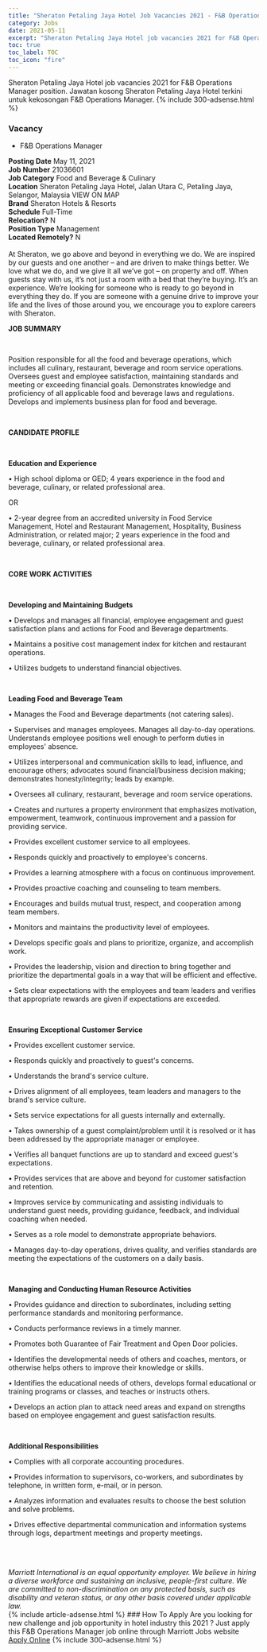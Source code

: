 ```yaml
---
title: "Sheraton Petaling Jaya Hotel Job Vacancies 2021 - F&B Operations Manager" 
category: Jobs 
date: 2021-05-11 
excerpt: "Sheraton Petaling Jaya Hotel job vacancies 2021 for F&B Operations Manager position. Jawatan kosong Sheraton Petaling Jaya Hotel terkini untuk kekosongan F&B Operations Manager." 
toc: true 
toc_label: TOC 
toc_icon: "fire" 
--- 
```


Sheraton Petaling Jaya Hotel job vacancies 2021 for F&B Operations Manager position. Jawatan kosong Sheraton Petaling Jaya Hotel terkini untuk kekosongan F&B Operations Manager. 
{% include 300-adsense.html %} 
### Vacancy 
- F&B Operations Manager 
<div><div><b>Posting Date</b> May 11, 2021<br><b>Job Number</b> 21036601<br><b>Job Category</b> Food and Beverage &amp; Culinary<br><b>Location</b> Sheraton Petaling Jaya Hotel, Jalan Utara C, Petaling Jaya, Selangor, Malaysia VIEW ON MAP<br><b>Brand</b> Sheraton Hotels &amp; Resorts<br><b>Schedule</b> Full-Time<br><b>Relocation?</b> N<br><b>Position Type</b> Management<br><b>Located Remotely?</b> N<br><br>At Sheraton, we go above and beyond in everything we do. We are inspired by our guests and one another &#8211; and are driven to make things better. We love what we do, and we give it all we&#8217;ve got &#8211; on property and off. When guests stay with us, it&#8217;s not just a room with a bed that they&#8217;re buying. It&#8217;s an experience. We&#8217;re looking for someone who is ready to go beyond in everything they do. If you are someone with a genuine drive to improve your life and the lives of those around you, we encourage you to explore careers with Sheraton.<br></div><div> <p><strong>JOB SUMMARY</strong></p> <p>&#160;</p> <p>Position responsible for all the food and beverage operations, which includes all culinary, restaurant, beverage and room service operations. Oversees guest and employee satisfaction, maintaining standards and meeting or exceeding financial goals. Demonstrates knowledge and proficiency of all applicable food and beverage laws and regulations. Develops and implements business plan for food and beverage.</p> <p>&#160;</p> <p><strong>CANDIDATE PROFILE </strong></p> <p>&#160;</p> <p><strong>Education and Experience</strong></p> <p>&#8226; High school diploma or GED; 4 years experience in the food and beverage, culinary, or related professional area.</p> <p>OR</p> <p>&#8226; 2-year degree from an accredited university in Food Service Management, Hotel and Restaurant Management, Hospitality, Business Administration, or related major; 2 years experience in the food and beverage, culinary, or related professional area.</p> <p>&#160;</p> <p><strong>CORE WORK ACTIVITIES</strong></p> <p>&#160;</p> <p><strong>Developing and Maintaining Budgets</strong></p> <p>&#8226; Develops and manages all financial, employee engagement and guest satisfaction plans and actions for Food and Beverage departments.</p> <p>&#8226; Maintains a positive cost management index for kitchen and restaurant operations.</p> <p>&#8226; Utilizes budgets to understand financial objectives.</p> <p>&#160;</p> <p><strong>Leading Food and Beverage Team</strong></p> <p>&#8226; Manages the Food and Beverage departments (not catering sales).</p> <p>&#8226; Supervises and manages employees. Manages all day-to-day operations. Understands employee positions well enough to perform duties in employees' absence.</p> <p>&#8226; Utilizes interpersonal and communication skills to lead, influence, and encourage others; advocates sound financial/business decision making; demonstrates honesty/integrity; leads by example.</p> <p>&#8226; Oversees all culinary, restaurant, beverage and room service operations.</p> <p>&#8226; Creates and nurtures a property environment that emphasizes motivation, empowerment, teamwork, continuous improvement and a passion for providing service.</p> <p>&#8226; Provides excellent customer service to all employees.</p> <p>&#8226; Responds quickly and proactively to employee's concerns.</p> <p>&#8226; Provides a learning atmosphere with a focus on continuous improvement.</p> <p>&#8226; Provides proactive coaching and counseling to team members.</p> <p>&#8226; Encourages and builds mutual trust, respect, and cooperation among team members.</p> <p>&#8226; Monitors and maintains the productivity level of employees.</p> <p>&#8226; Develops specific goals and plans to prioritize, organize, and accomplish work.</p> <p>&#8226; Provides the leadership, vision and direction to bring together and prioritize the departmental goals in a way that will be efficient and effective.</p> <p>&#8226; Sets clear expectations with the employees and team leaders and verifies that appropriate rewards are given if expectations are exceeded.</p> <p>&#160;</p> <p><strong>Ensuring Exceptional Customer Service</strong></p> <p>&#8226; Provides excellent customer service.</p> <p>&#8226; Responds quickly and proactively to guest's concerns.</p> <p>&#8226; Understands the brand's service culture.</p> <p>&#8226; Drives alignment of all employees, team leaders and managers to the brand's service culture.</p> <p>&#8226; Sets service expectations for all guests internally and externally.</p> <p>&#8226; Takes ownership of a guest complaint/problem until it is resolved or it has been addressed by the appropriate manager or employee.</p> <p>&#8226; Verifies all banquet functions are up to standard and exceed guest's expectations.</p> <p>&#8226; Provides services that are above and beyond for customer satisfaction and retention.</p> <p>&#8226; Improves service by communicating and assisting individuals to understand guest needs, providing guidance, feedback, and individual coaching when needed.</p> <p>&#8226; Serves as a role model to demonstrate appropriate behaviors.</p> <p>&#8226; Manages day-to-day operations, drives quality, and verifies standards are meeting the expectations of the customers on a daily basis.</p> <p>&#160;</p> <p><strong>Managing and Conducting </strong> <strong>Human Resource Activities</strong></p> <p>&#8226; Provides guidance and direction to subordinates, including setting performance standards and monitoring performance.</p> <p>&#8226; Conducts performance reviews in a timely manner.</p> <p>&#8226; Promotes both Guarantee of Fair Treatment and Open Door policies.</p> <p>&#8226; Identifies the developmental needs of others and coaches, mentors, or otherwise helps others to improve their knowledge or skills.</p> <p>&#8226; Identifies the educational needs of others, develops formal educational or training programs or classes, and teaches or instructs others.</p> <p>&#8226; Develops an action plan to attack need areas and expand on strengths based on employee engagement and guest satisfaction results.</p> <p>&#160;</p> <p><strong>Additional Responsibilities</strong></p> <p>&#8226; Complies with all corporate accounting procedures.</p> <p>&#8226; Provides information to supervisors, co-workers, and subordinates by telephone, in written form, e-mail, or in person.</p> <p>&#8226; Analyzes information and evaluates results to choose the best solution and solve problems.</p> <p>&#8226; Drives effective departmental communication and information systems through logs, department meetings and property meetings.</p> <p>&#160;</p> </div> <div>  &#160; </div> <em>Marriott International is an equal opportunity employer.&#160;We believe in hiring a diverse workforce and sustaining an inclusive, people-first culture.&#160;We are committed to non-discrimination on&#160;any&#160;protected&#160;basis, such as disability and veteran status, or any other basis covered under applicable law.</em><br></div> 
{% include article-adsense.html %} 
### How To Apply 
Are you looking for new challenge and job opportunity in hotel industry this 2021 ?
Just apply this F&B Operations Manager job online through Marriott Jobs website 
<a href="https://jobs.marriott.com/marriott/jobs/21036601?lang=en-us" class="btn btn--info" target="_blank" rel="nofollow noopenner">Apply Online</a> 
{% include 300-adsense.html %} 